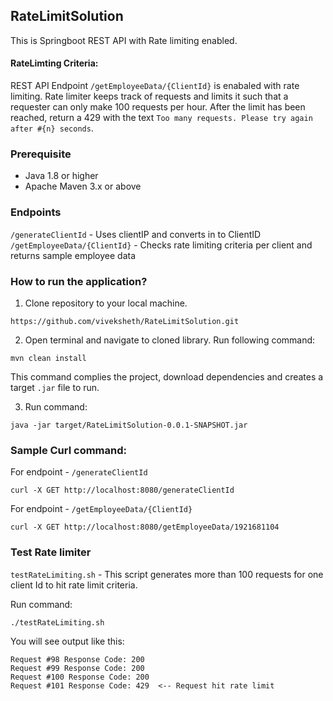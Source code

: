## RateLimitSolution

This is Springboot REST API with Rate limiting enabled. 

#### RateLimting Criteria: 
REST API Endpoint `/getEmployeeData/{ClientId}` is enabaled with rate limiting. Rate limiter keeps track of requests and limits it
such that a requester can only make 100 requests per hour. After the limit has been reached, return a 429 with the text `Too many requests. Please try again after #{n} seconds`.

### Prerequisite
- Java 1.8 or higher
- Apache Maven 3.x or above 

### Endpoints

`/generateClientId` - Uses clientIP and converts in to ClientID 
`/getEmployeeData/{ClientId}` - Checks rate limiting criteria per client and returns sample employee data 

### How to run the application? 

1. Clone repository to your local machine. 
```
https://github.com/viveksheth/RateLimitSolution.git
```
2. Open terminal and navigate to cloned library. Run following command: 
```
mvn clean install 
```
This command complies the project, download dependencies and creates a target `.jar` file to run. 

3. Run command: 
```
java -jar target/RateLimitSolution-0.0.1-SNAPSHOT.jar
```

### Sample Curl command: 

For endpoint - `/generateClientId`
```
curl -X GET http://localhost:8080/generateClientId
```

For endpoint - `/getEmployeeData/{ClientId}`
```
curl -X GET http://localhost:8080/getEmployeeData/1921681104
```

### Test Rate limiter 

`testRateLimiting.sh` - This script generates more than 100 requests for one client Id to hit rate limit criteria. 

Run command: 
```
./testRateLimiting.sh
```
You will see output like this: 
```
Request #98 Response Code: 200
Request #99 Response Code: 200
Request #100 Response Code: 200  
Request #101 Response Code: 429  <-- Request hit rate limit 
```





